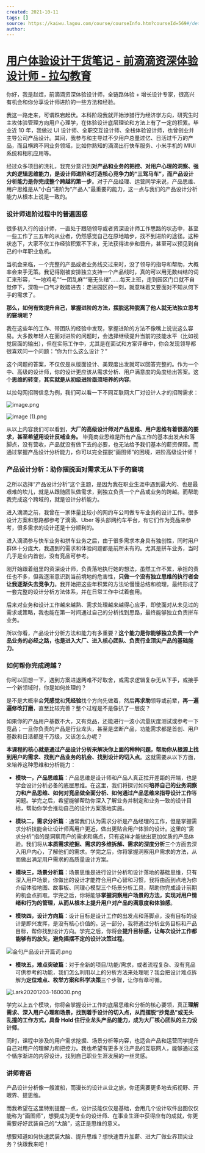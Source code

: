 ```yaml
---
created: 2021-10-11
tags: []
source: https://kaiwu.lagou.com/course/courseInfo.htm?courseId=569#/detail/pc?id=5842
author: 
---
```


# [用户体验设计干货笔记 - 前滴滴资深体验设计师 - 拉勾教育](https://kaiwu.lagou.com/course/courseInfo.htm?courseId=569#/detail/pc?id=5842)


你好，我是赵煜，前滴滴资深体验设计师，全链路体验 + 增长设计专家，很高兴有机会和你分享设计师进阶的一些方法和经验。

我这一路走来，可谓跌宕起伏。本科阶段我就开始涉猎行为经济学方向，研究生时主攻体验管理方向用户心理学，在体验设计底层理论和方法上有了一定的积累。毕业近 10 年，我做过 UI 设计师、全职交互设计师、全栈体验设计师，也曾创业并主导公司产品设计。其间，我参与和主导过不少用户总量过亿、日活过千万的产品，而且横跨不同业务领域，比如你熟知的滴滴出行快车服务、小米手机的 MIUI 系统和相机应用等。

经过众多项目的洗礼，我充分意识到**对产品和业务的把控、对用户心理的洞察、强大的逻辑思维能力，是设计师进阶和打造核心竞争力的“三驾马车”，而产品设计分析能力是你完成整个跨越的第一步**。对于产品经理、运营同学来说，产品思维、用户思维是从“小白”进阶为“产品人”最重要的能力，这一点与我们的产品设计分析能力从根本上说是一致的。

### 设计师进阶过程中的普遍困惑

很多初入行的设计师，一直处于跟随领导或者资深设计师工作思路的状态中，甚至一些工作了三五年的从业者，仍然感觉自己在原地踏步，找不到进阶的途径。这种状态下，大家不仅工作经验积累不下来，无法获得进步和晋升，甚至可以预见到自己的中年职业危机。

当机会来临，一个完整的产品或者业务线交过来时，没了领导的指导和帮助，大概率会束手无策。我记得刚被安排独立支持一个产品线时，真的可以用无数纠结的词汇来形容，“一地鸡毛”“一团乱麻”“毫无头绪”……每天上班，走到园区门口就不自觉停下，深吸一口气才敢踏进去：走进园区的一刻，就意味着又要面对不知从何下手的需求了。

**那么，如何有效提升自己，掌握进阶的方法，摆脱这种脱离了他人就无法独立思考的窘境呢？**

我在这些年的工作、带团队的经验中发现，掌握进阶的方法不像嘴上说说这么容易。大多数年轻人在面对进阶的问题时，会选择继续提升当前的技能水平（比如视觉层面的输出），但在实际工作中，尤其是在面试和方案评审中，你会发现领导都很喜欢问一个问题：“你为什么这么设计？”

这个问题的答案，不仅仅是从版面设计、美观度出发就可以回答完整的。作为一个中、高级的设计师，你的设计更应该从需求分析、用户满意度的角度给出答案。这个**思维的转变，其实就是从初级进阶亟须培养的内容**。

以拉勾网招聘信息为例，我们可以看一下不同互联网大厂对设计人才的招聘需求：

![image.png](https://s0.lgstatic.com/i/image/M00/76/61/CgqCHl_IWyGAb2mbAACcjPdxPLY268.png)

![image (1).png](https://s0.lgstatic.com/i/image/M00/76/61/CgqCHl_IWyiAUBEtAACOS1YKsWk580.png)

从以上内容我们可以看到，**大厂的高级设计师对产品思维、用户思维有着很高的要求，甚至希望用设计反哺业务。** 毕竟商业思维是所有产品工作的基本出发点和落脚点，没有营收，产品就没有做下去的必要，也无法给予我们基本的薪资保障。而通过掌握产品设计分析能力，你可以完全摆脱“画图师”的困境，进阶高级设计师！

### 产品设计分析：助你摆脱面对需求无从下手的窘境

之所以选择“产品设计分析”这个主题，是因为我在职业生涯中遇到最大的、也是最艰难的坎儿，就是从跟随团队做需求，到独立负责一个产品或业务的跨越。而帮助我完成这个跨域的，就是设计分析能力。

进入滴滴之前，我曾在一家体量比较小的网约车公司做专车业务的设计工作。很多设计方案和思路都参考了滴滴、Uber 等头部网约车平台，有它们作为竞品来参考，很多需求的设计还是十分顺利的。

进入滴滴参与快车业务和拼车业务之后，由于很多需求本身具有独创性，同时用户群体十分庞大，我遇到的需求和体验问题都是前所未有的。尤其是拼车业务，当时几乎是业内首创，没有竞品可参考。

刚开始跟着组里的资深设计师，负责落地执行她的想法，虽然工作不累，承担的责任也不多，但我逐渐意识到当前境地的危害性，**只做一个没有独立思维的执行者会让我逐渐失去竞争力**。我开始把这些年积累的方法论慢慢总结和梳理，最终形成了一套完整的设计分析方法体系，并在日常工作中试着套用。

后来对业务和设计工作越来越熟、需求处理越来越得心应手，即使面对从未见过的需求或策略，我也能在第一时间通过自己的分析找到思路，最终能够独立负责拼车业务。

所以你看，产品设计分析方法和能力有多重要？**这个能力是你能够独立负责一个产品业务的必经之路，也是进入大厂、进入核心团队、负责行业顶尖产品的基础能力**。

### 如何帮你完成跨越？

你可以回想一下，遇到方案进退两难不好取舍，或需求逻辑复杂无从下手，或接手一个新领域时，你是如何处理的？

是不是大概率会**凭感觉**和**凭经验**找个方向先做着，然后**再求助**领导或前辈，**再一遍遍修改打磨**，直至比较完善？整个过程是不是像扒了一层皮？

如果你的产品用户基数不大，又有竞品，还能进行一波小流量灰度测试或参考一下竞品；一旦你负责的产品是行业龙头，甚至是垄断产品，功能需求都是首创、用户基数和日活都是千万级，又该怎么办呢？

**本课程的核心就是通过产品设计分析来解决你上面的种种问题，帮助你从根源上找到用户的需求、找到产品业务的机会、找到设计的切入点**。这就需要从以下方面，来培养这种思维和分析能力：

-   **模块一，产品思维篇**：产品思维是设计师和产品人真正拉开差距的开端，也是学会设计分析必备的底层思维。在这里，我们将探讨如何**培养自己的业务洞察力和产品思维、如何对竞品做全面分析、如何通过产品思维来指导设计工作**等问题。学完之后，希望能够帮助你深入了解业务并制定和业务一致的设计目标，帮助你学会推动自己的设计方案落地实施。
    
-   **模块二，需求分析篇**：通常我们认为需求分析是产品经理的工作，但是掌握需求分析技能会让设计师离用户更近，做出更贴合用户体验的设计。这里的“需求分析”指的是洞察用户的需求和痛点，只有这样才能做出更加优质的产品体验。我们将从**本质需求挖掘、需求的多维拆解、需求的深度分析**三个方面去深入用户内心，了解他们的需求。学完之后，你将掌握洞察用户需求的方法，从而做出满足用户需求的高质量设计方案。
    
-   **模块三，场景分析篇**：场景思维是进行设计分析和设计落地的基础思维，只有深入用户场景，你做出的设计才能符合用户心智和习惯，我将由面到点地为你介绍体验地图、故事板、同理心模型三个场景分析工具，帮助你完成设计前期的机会点抓取。学完之后，你将能够**掌握洞察用户场景的方法，实现对用户情绪和行为的管理，从而从根本上提升用户对产品的满意度和体验感**。
    
-   **模块四，设计方向篇**：设计目标是设计工作的出发点和落脚点，没有目标的设计是即兴发挥，是没有核心价值的。这一部分，我将通过分析业务目标和产品目标，帮你找到设计方向。学完之后，你将会**提升目标感，让每次设计工作都能够有的放矢，避免摇摆不定的设计决策过程**。
    

![金句产品设计开篇词.png](https://s0.lgstatic.com/i/image/M00/76/62/CgqCHl_IXAyANs-dAAUhU_wqH-w342.png)

-   **模块五，难点突破篇**：对于全新的项目/功能/需求，或者流程复杂、没有竞品可供参考的功能，我们怎么利用以上的分析方法来处理呢？我会把设计难点拆解为**定位难点、枚举方案和科学决策**三个步骤，让你有章可循。
    

![Lark20201203-160030.png](https://s0.lgstatic.com/i/image/M00/76/BC/CgqCHl_Im0OAWCnHAAOQP0n7a2k297.png)

学完以上五个模块，你将会掌握设计工作的底层思维和分析的核心要领，真正**理解需求、深入用户心理和场景，找到着手设计的切入点，从而摆脱“抄竞品”或无头乱撞的工作方式，具备 Hold 住行业龙头产品的能力，成为大厂核心团队的主力设计师**。

同时，课程中涉及的用户需求挖掘、场景分析等内容，也适合产品和运营同学提升自己对用户的理解力和把控力。我也希望有更多关注产品的互联网人，能够通过这个循序渐进的内容设计，找到自己职业生涯发展的一丝灵感。

### 讲师寄语

产品设计分析像一艘渡船，而漫长的设计从业之旅，你还需要更多地去拓视野、开眼界、提思维。

而我希望在这里特别提醒一点，设计技能仅仅是基础，会用几个设计软件出图仅仅能称为“画图师”，想要成为更专业的设计师、在事业生涯中获得应有的成就，你更需要好好武装自己的“大脑”，这正是思维的意义。

想要知道如何快速武装大脑、提升思维？想快速晋升加薪、进大厂做业界顶尖业务？快跟我来吧！
